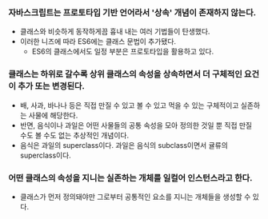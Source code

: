 ### 자바스크립트는 프로토타입 기반 언어라서 '상속' 개념이 존재하지 않는다.

- 클래스와 비슷하게 동작하게끔 흉내 내는 여러 기법들이 탄생했다.
- 이러한 니즈에 따라 ES6에는 클래스 문법이 추가됐다.
  - ES6의 클래스에서도 일정 부분은 프로토타입을 활용하고 있다.

### 클래스는 하위로 갈수록 상위 클래스의 속성을 상속하면서 더 구체적인 요건이 추가 또는 변경된다.

- 배, 사과, 바나나 등은 직접 만질 수 있고 볼 수 있고 먹을 수 있는 구체적이고 실존하는 사물에 해당한다.
- 반면, 음식이나 과일은 어떤 사물들의 공통 속성을 모아 정의한 것일 뿐 직접 만질 수도 볼 수도 없는 추상적인 개념이다.
- 음식은 과일의 superclass이다. 과일은 음식의 subclass이면서 귤류의 superclass이다.

### 어떤 클래스의 속성을 지니는 실존하는 개체를 일컬어 인스턴스라고 한다.

- 클래스가 먼저 정의돼야만 그로부터 공통적인 요소를 지니는 개체들을 생성할 수 있다.
